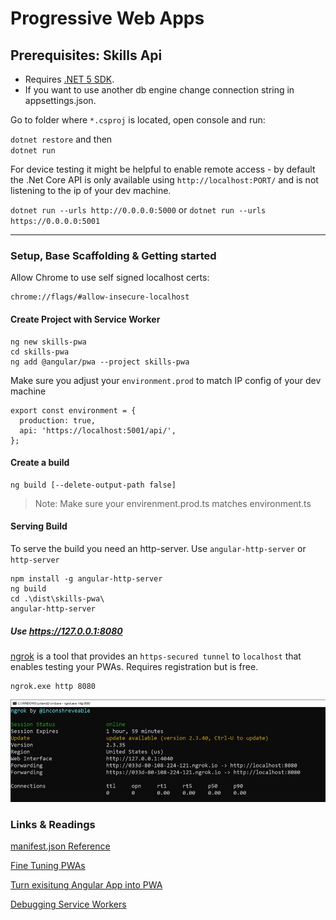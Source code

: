 # Progressive Web Apps

## Prerequisites: Skills Api

- Requires [.NET 5 SDK](https://dotnet.microsoft.com/download/dotnet/5.0).
- If you want to use another db engine change connection string in appsettings.json.

Go to folder where `*.csproj` is located, open console and run:

`dotnet restore` and then  
`dotnet run`

For device testing it might be helpful to enable remote access - by default the .Net Core API is only available using `http://localhost:PORT/` and is not listening to the ip of your dev machine.

`dotnet run --urls http://0.0.0.0:5000` or
`dotnet run --urls https://0.0.0.0:5001`

---

### Setup, Base Scaffolding & Getting started

Allow Chrome to use self signed localhost certs:

```
chrome://flags/#allow-insecure-localhost
```

#### Create Project with Service Worker

```
ng new skills-pwa
cd skills-pwa
ng add @angular/pwa --project skills-pwa
```

Make sure you adjust your `environment.prod` to match IP config of your dev machine

```
export const environment = {
  production: true,
  api: 'https://localhost:5001/api/',
};
```

#### Create a build

```
ng build [--delete-output-path false]
```

> Note: Make sure your envirenment.prod.ts matches environment.ts

#### Serving Build

To serve the build you need an http-server. Use `angular-http-server` or `http-server`

```
npm install -g angular-http-server
ng build
cd .\dist\skills-pwa\
angular-http-server
```

##### Use https://127.0.0.1:8080

[ngrok](https://ngrok.com/) is a tool that provides an `https-secured tunnel` to `localhost` that enables
testing your PWAs. Requires registration but is free.

```
ngrok.exe http 8080
```

![ngrok](_images/ngrok.png)

### Links & Readings

[manifest.json Reference](https://developers.google.com/web/fundamentals/web-app-manifest/)

[Fine Tuning PWAs](https://medium.com/progressive-web-apps/2018-state-of-progressive-web-apps-f7517d43ba70)

[Turn exisitung Angular App into PWA](https://blog.angular-university.io/angular-service-worker/)

[Debugging Service Workers](https://developers.google.com/web/fundamentals/codelabs/debugging-service-workers/)
